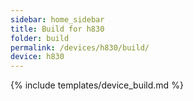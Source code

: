 ```yaml
---
sidebar: home_sidebar
title: Build for h830
folder: build
permalink: /devices/h830/build/
device: h830
---
```

{% include templates/device_build.md %}
